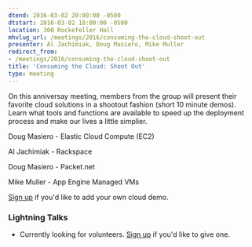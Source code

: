 ```yaml
---
dtend: 2016-03-02 20:00:00 -0500
dtstart: 2016-03-02 18:00:00 -0500
location: 300 Rockefeller Hall
mhvlug_url: /meetings/2016/consuming-the-cloud-shoot-out
presenter: Al Jachimiak, Doug Masiero, Mike Muller
redirect_from:
- /meetings/2016/consuming-the-cloud-shoot-out
title: 'Consuming the Cloud: Shoot Out'
type: meeting
---
```



On this anniversay meeting, members from the group will present their favorite cloud solutions in a shootout fashion (short 10 minute demos). Learn what tools and functions are available to speed up the deployment process and make our lives a little simplier.

Doug Masiero - Elastic Cloud Compute (EC2)

Al Jachimiak - Rackspace

Doug Masiero - Packet.net

Mike Muller - App Engine Managed VMs

[Sign up](https://mhvlug.org/contact) if you'd like to add your own cloud demo.



### Lightning Talks
- Currently looking for volunteers. [Sign up](http://mhvlug.org/contact/Lightning-Talk) if you'd like to give one.